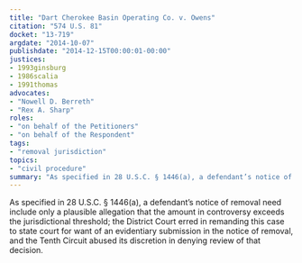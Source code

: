 ```yaml
---
title: "Dart Cherokee Basin Operating Co. v. Owens"
citation: "574 U.S. 81"
docket: "13-719"
argdate: "2014-10-07"
publishdate: "2014-12-15T00:00:01-00:00"
justices:
- 1993ginsburg
- 1986scalia
- 1991thomas
advocates:
- "Nowell D. Berreth"
- "Rex A. Sharp"
roles:
- "on behalf of the Petitioners"
- "on behalf of the Respondent"
tags:
- "removal jurisdiction"
topics:
- "civil procedure"
summary: "As specified in 28 U.S.C. § 1446(a), a defendant’s notice of removal need include only a plausible allegation that the amount in controversy exceeds the jurisdictional threshold; the District Court erred in remanding this case to state court for want of an evidentiary submission in the notice of removal, and the Tenth Circuit abused its discretion in denying review of that decision."
---
```

As specified in 28 U.S.C. § 1446(a), a defendant’s notice of removal need include only a plausible allegation that the amount in controversy exceeds the jurisdictional threshold; the District Court erred in remanding this case to state court for want of an evidentiary submission in the notice of removal, and the Tenth Circuit abused its discretion in denying review of that decision.


